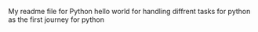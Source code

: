 My readme file for Python hello world
for handling diffrent tasks for python as the first journey for python
